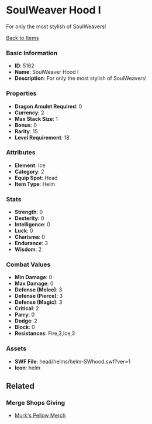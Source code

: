 # SoulWeaver Hood I

For only the most stylish of SoulWeavers!

[Back to Items](../items.md)

### Basic Information

- **ID**: 5162
- **Name**: SoulWeaver Hood I
- **Description**: For only the most stylish of SoulWeavers!

### Properties

- **Dragon Amulet Required**: 0
- **Currency**: 2
- **Max Stack Size**: 1
- **Bonus**: 0
- **Rarity**: 15
- **Level Requirement**: 18

### Attributes

- **Element**: Ice
- **Category**: 2
- **Equip Spot**: Head
- **Item Type**: Helm

### Stats

- **Strength**: 0
- **Dexterity**: 0
- **Intelligence**: 0
- **Luck**: 0
- **Charisma**: 0
- **Endurance**: 3
- **Wisdom**: 2

### Combat Values

- **Min Damage**: 0
- **Max Damage**: 0
- **Defense (Melee)**: 3
- **Defense (Pierce)**: 3
- **Defense (Magic)**: 3
- **Critical**: 2
- **Parry**: 0
- **Dodge**: 2
- **Block**: 0
- **Resistances**: Fire,3,Ice,3

### Assets

- **SWF File**: head/helms/helm-SWhood.swf?ver=1
- **Icon**: helm

## Related

### Merge Shops Giving

- [Murk's Pellow Merch](../merge-shops/84-murk-s-pellow-merch.md)

